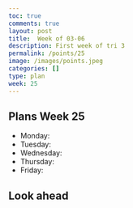 ```yaml
---
toc: true
comments: true
layout: post
title:  Week of 03-06
description: First week of tri 3
permalink: /points/25
image: /images/points.jpeg
categories: []
type: plan
week: 25
---
```


## Plans Week 25
> 
- Monday: 
- Tuesday: 
- Wednesday: 
- Thursday: 
- Friday: 

## Look ahead
> 
